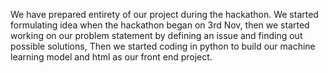 We have prepared entirety of our project during the hackathon. We started formulating idea when the hackathon began on 3rd Nov, then we started working on our problem statement by defining an issue and finding out possible solutions,
Then we started coding in python to build our machine learning model and html as our front end project.
